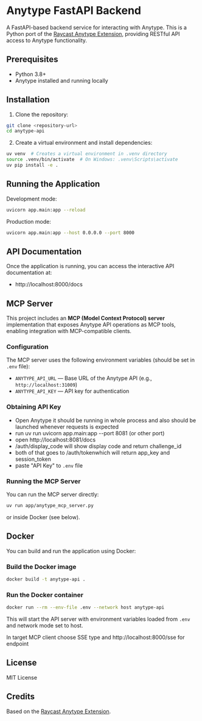 # Anytype FastAPI Backend

A FastAPI-based backend service for interacting with Anytype. This is a Python port of the [Raycast Anytype Extension](https://github.com/raycast/extensions/tree/main/extensions/anytype), providing RESTful API access to Anytype functionality.

## Prerequisites

- Python 3.8+
- Anytype installed and running locally

## Installation

1. Clone the repository:
```bash
git clone <repository-url>
cd anytype-api
```

2. Create a virtual environment and install dependencies:
```bash
uv venv  # Creates a virtual environment in .venv directory
source .venv/bin/activate  # On Windows: .venv\Scripts\activate
uv pip install -e .
```

## Running the Application

Development mode:
```bash
uvicorn app.main:app --reload
```

Production mode:
```bash
uvicorn app.main:app --host 0.0.0.0 --port 8000
```

## API Documentation

Once the application is running, you can access the interactive API documentation at:
- http://localhost:8000/docs


## MCP Server

This project includes an **MCP (Model Context Protocol) server** implementation that exposes Anytype API operations as MCP tools, enabling integration with MCP-compatible clients.


### Configuration

The MCP server uses the following environment variables (should be set in `.env` file):

- `ANYTYPE_API_URL` — Base URL of the Anytype API (e.g., `http://localhost:31009`)
- `ANYTYPE_API_KEY` — API key for authentication

### Obtaining API Key

- Open Anytype it should be running in whole process and also should be launched whenever requests is expected
- run uv run uvicorn app.main:app --port 8081 (or other port)
- open http://localhost:8081/docs
- /auth/display_code will show display code and return challenge_id
- both of that goes to /auth/tokenwhich will return app_key and session_token
- paste "API Key" to `.env` file


### Running the MCP Server

You can run the MCP server directly:

```bash
uv run app/anytype_mcp_server.py
```

or inside Docker (see below).

## Docker

You can build and run the application using Docker:

### Build the Docker image

```bash
docker build -t anytype-api .
```

### Run the Docker container

```bash
docker run --rm --env-file .env --network host anytype-api
```

This will start the API server with environment variables loaded from `.env` and network mode set to host.

In target MCP client choose SSE type and http://localhost:8000/sse for endpoint

## License

MIT License

## Credits

Based on the [Raycast Anytype Extension](https://github.com/raycast/extensions/tree/main/extensions/anytype).
